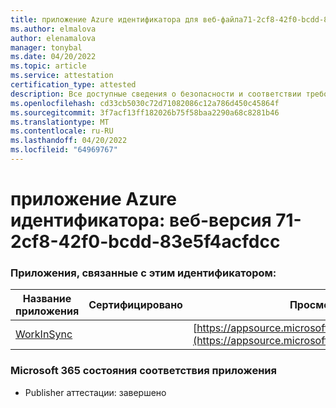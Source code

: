 ```yaml
---
title: приложение Azure идентификатора для веб-файла71-2cf8-42f0-bcdd-83e5f4acfdcc
ms.author: elmalova
author: elenamalova
manager: tonybal
ms.date: 04/20/2022
ms.topic: article
ms.service: attestation
certification_type: attested
description: Все доступные сведения о безопасности и соответствии требованиям для веб-приложения microsoftbfc71-2cf8-42f0-bcdd-83e5f4acfdcc.
ms.openlocfilehash: cd33cb5030c72d71082086c12a786d450c45864f
ms.sourcegitcommit: 3f7acf13ff182026b75f58baa2290a68c8281b46
ms.translationtype: MT
ms.contentlocale: ru-RU
ms.lasthandoff: 04/20/2022
ms.locfileid: "64969767"
---
```

# <a name="azure-app-id-fdabfc71-2cf8-42f0-bcdd-83e5f4acfdcc"></a>приложение Azure идентификатора: веб-версия 71-2cf8-42f0-bcdd-83e5f4acfdcc


### <a name="apps-associated-with-this-id"></a>Приложения, связанные с этим идентификатором:
| **Название приложения** | **Сертифицировано** | **Просмотр в AppSource** |
|--------------|---------------|-----------------------|
| [WorkInSync](../forward/WA200002974.md) |  | [https://appsource.microsoft.com/product/office/WA200002974](https://appsource.microsoft.com/product/office/WA200002974) |

### <a name="microsoft-365-app-compliance-status"></a>Microsoft 365 состояния соответствия приложения
- Publisher аттестации: завершено

